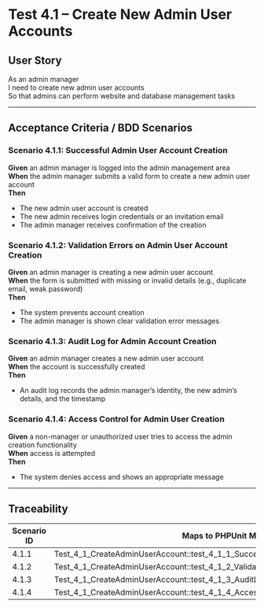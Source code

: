 # Test 4.1 – Create New Admin User Accounts

## User Story
As an admin manager  
I need to create new admin user accounts  
So that admins can perform website and database management tasks

---

## Acceptance Criteria / BDD Scenarios

### Scenario 4.1.1: Successful Admin User Account Creation
**Given** an admin manager is logged into the admin management area  
**When** the admin manager submits a valid form to create a new admin user account  
**Then**
- The new admin user account is created
- The new admin receives login credentials or an invitation email
- The admin manager receives confirmation of the creation

### Scenario 4.1.2: Validation Errors on Admin User Account Creation
**Given** an admin manager is creating a new admin user account  
**When** the form is submitted with missing or invalid details (e.g., duplicate email, weak password)  
**Then**
- The system prevents account creation
- The admin manager is shown clear validation error messages

### Scenario 4.1.3: Audit Log for Admin Account Creation
**Given** an admin manager creates a new admin user account  
**When** the account is successfully created  
**Then**
- An audit log records the admin manager’s identity, the new admin’s details, and the timestamp

### Scenario 4.1.4: Access Control for Admin User Creation
**Given** a non-manager or unauthorized user tries to access the admin creation functionality  
**When** access is attempted  
**Then**
- The system denies access and shows an appropriate message

---

## Traceability

| Scenario ID | Maps to PHPUnit Method                                                      |
|-------------|----------------------------------------------------------------------------|
| 4.1.1       | Test_4_1_CreateAdminUserAccount::test_4_1_1_SuccessfulAdminUserAccountCreation      |
| 4.1.2       | Test_4_1_CreateAdminUserAccount::test_4_1_2_ValidationErrorsOnAdminUserAccountCreation |
| 4.1.3       | Test_4_1_CreateAdminUserAccount::test_4_1_3_AuditLogForAdminAccountCreation         |
| 4.1.4       | Test_4_1_CreateAdminUserAccount::test_4_1_4_AccessControlForAdminUserCreation       |